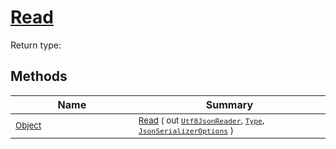 # [Read](./NetCoreFeatureDescriptorTConverter-100664077.md)


Return type:
## Methods

| Name | Summary | 
| --- | --- | 
| <sub>[Object](https://docs.microsoft.com/en-us/dotnet/api/System.Object)</sub><img width=200/>| <sub>[Read](./NetCoreFeatureDescriptorTConverter-100664077.md) ( out [`Utf8JsonReader`](https://docs.microsoft.com/en-us/dotnet/api/System.Text.Json.Utf8JsonReader), [`Type`](https://docs.microsoft.com/en-us/dotnet/api/System.Type), [`JsonSerializerOptions`](https://docs.microsoft.com/en-us/dotnet/api/System.Text.Json.JsonSerializerOptions) )</sub>| <br>


